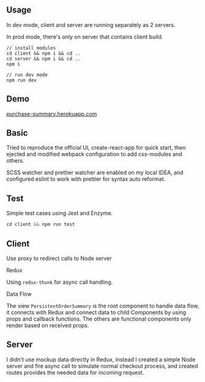 ## UsageIn dev mode, client and server are running separately as 2 servers.In prod mode, there's only on server that contains client build.```// install modulescd client && npm i && cd ..cd server && npm i && cd ..npm i``````// run dev modenpm run dev```## Demo[purchase-summary.herokuapp.com](https://purchase-summary.herokuapp.com/)## BasicTried to reproduce the official UI, create-react-app for quick start, then ejected and modified webpack configuration to add css-modules and others.SCSS watcher and prettier watcher are enabled on my local IDEA, and configured eslint to work with prettier for syntax auto reformat.## TestSimple test cases using Jest and Enzyme.```jscd client && npm run test```## ClientUse proxy to redirect calls to Node serverReduxUsing `redux-thunk` for async call handling.Data FlowThe view `PersistentOrderSummary` is the root component to handle data flow, it connects with Redux and connect data to child Components by using props and callback functions. The others are functional components only render based on received props.## ServerI didn't use mockup data directly in Redux, instead I created a simple Node server and fire async call to simulate normal checkout process, and created routes provides the needed data for incoming request.